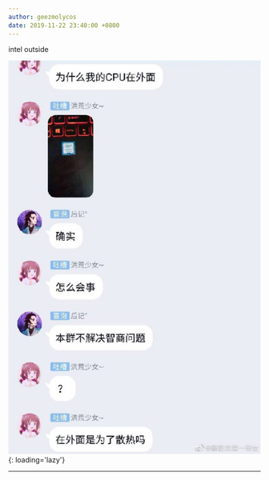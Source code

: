 ```yaml
---
author: geezmolycos
date: 2019-11-22 23:40:00 +0800
---
```


intel outside

![](/images/qq-zone/2019-11-22-outside.jpg){: loading='lazy'}

---
